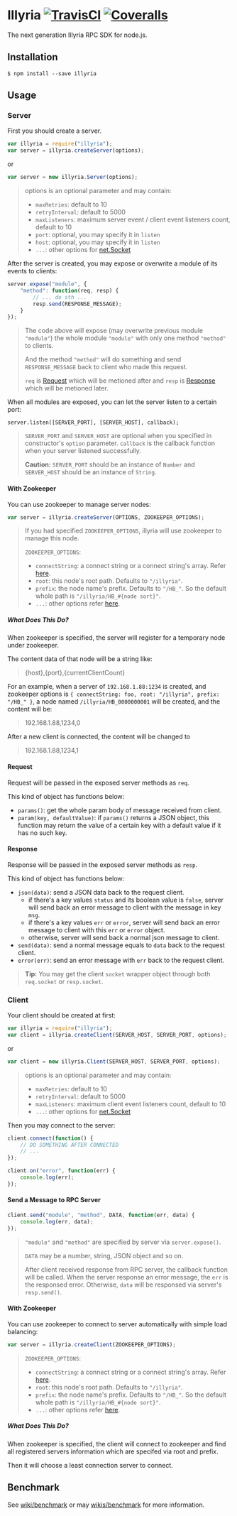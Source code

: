 # Illyria [![TravisCI](https://img.shields.io/travis/XadillaX/illyria2/master.svg)](https://travis-ci.org/XadillaX/illyria2) [![Coveralls](https://img.shields.io/coveralls/XadillaX/illyria2/master.svg)](https://coveralls.io/r/XadillaX/illyria2)

The next generation Illyria RPC SDK for node.js.

## Installation

```shell
$ npm install --save illyria
```

## Usage

### Server

First you should create a server.

```javascript
var illyria = require("illyria");
var server = illyria.createServer(options);
```

or

```javascript
var server = new illyria.Server(options);
```

> options is an optional parameter and may contain:
>
> * `maxRetries`: default to 10
> * `retryInterval`: default to 5000
> * `maxListeners`: maximum server event / client event listeners count, default to 10
> * `port`: optional, you may specify it in `listen`
> * `host`: optional, you may specify it in `listen`
> * `...`: other options for [net.Socket](https://iojs.org/api/net.html#net_new_net_socket_options)

After the server is created, you may expose or overwrite a module of its events to clients:

```javascript
server.expose("module", {
    "method": function(req, resp) {
        // ... do sth ...
        resp.send(RESPONSE_MESSAGE);
    }
});
```

> The code above will expose (may overwrite previous module `"module"`) the whole module `"module"` with only one method `"method"` to clients.
> 
> And the method `"method"` will do something and send `RESPONSE_MESSAGE` back to client who made this request.
>
> `req` is [Request](#request) which will be metioned after and `resp` is [Response](#response) which will be metioned later.

When all modules are exposed, you can let the server listen to a certain port:

```javscript
server.listen([SERVER_PORT], [SERVER_HOST], callback);
```

> `SERVER_PORT` and `SERVER_HOST` are optional when you specified in constructor's `option` parameter. `callback` is the callback function when your server listened successfully.
>
> **Caution:** `SERVER_PORT` should be an instance of `Number` and `SERVER_HOST` should be an instance of `String`.

#### With Zookeeper

You can use zookeeper to manage server nodes:

```javascript
var server = illyria.createServer(OPTIONS, ZOOKEEPER_OPTIONS);
```

> If you had specified `ZOOKEEPER_OPTIONS`, illyria will use zookeeper to manage this node.
>
> `ZOOKEEPER_OPTIONS`:
> * `connectString`: a connect string or a connect string's array. Refer [here](https://www.npmjs.com/package/node-zookeeper-client#documentation).
> * `root`: this node's root path. Defaults to `"/illyria"`.
> * `prefix`: the node name's prefix. Defaults to `"/HB_"`. So the default whole path is `"/illyria/HB_#{node sort}"`.
> * `...`: other options refer [here](https://www.npmjs.com/package/node-zookeeper-client#client-createclientconnectionstring-options).

##### What Does This Do?

When zookeeper is specified, the server will register for a temporary node under zookeeper.

The content data of that node will be a string like:

> {host},{port},{currentClientCount}

For an example, when a server of `192.168.1.88:1234` is created, and zookeeper options is `{ connectString: foo, root: "/illyria", prefix: "/HB_" }`, a node named `/illyria/HB_0000000001` will be created, and the content will be:

> 192.168.1.88,1234,0

After a new client is connected, the content will be changed to

> 192.168.1.88,1234,1

#### Request

Request will be passed in the exposed server methods as `req`.

This kind of object has functions below:

* `params()`: get the whole param body of message received from client.
* `param(key, defaultValue)`: if `params()` returns a JSON object, this function may return the value of a certain key with a default value if it has no such key.

#### Response

Response will be passed in the exposed server methods as `resp`.

This kind of object has functions below:

* `json(data)`: send a JSON data back to the request client.
  - if there's a key values `status` and its boolean value is `false`, server will send back an error message to client with the message in key `msg`.
  - if there's a key values `err` or `error`, server will send back an error message to client with this `err` or `error` object.
  - otherwise, server will send back a normal json message to client.
* `send(data)`: send a normal message equals to `data` back to the request client.
* `error(err)`: send an error message with `err` back to the request client.

> **Tip:** You may get the client `socket` wrapper object through both `req.socket` or `resp.socket`.

### Client

Your client should be created at first:

```javascript
var illyria = require("illyria");
var client = illyria.createClient(SERVER_HOST, SERVER_PORT, options);
```

or

```javascript
var client = new illyria.Client(SERVER_HOST, SERVER_PORT, options);
```

> options is an optional parameter and may contain:
>
> * `maxRetries`: default to 10
> * `retryInterval`: default to 5000
> * `maxListeners`: maximum client event listeners count, default to 10
> * `...`: other options for [net.Socket](https://iojs.org/api/net.html#net_new_net_socket_options)

Then you may connect to the server:

```javascript
client.connect(function() {
    // DO SOMETHING AFTER CONNECTED
    // ...
});

client.on("error", function(err) {
    console.log(err);
});
```

#### Send a Message to RPC Server

```javascript
client.send("module", "method", DATA, function(err, data) {
    console.log(err, data);
});
```

> `"module"` and `"method"` are specified by server via `server.expose()`.
>
> `DATA` may be a number, string, JSON object and so on.
>
> After client received response from RPC server, the callback function will be called. When the server response an error message, the `err` is the responsed error. Otherwise, `data` will be responsed via server's `resp.send()`.

#### With Zookeeper

You can use zookeeper to connect to server automatically with simple load balancing:

```javascript
var server = illyria.createClient(ZOOKEEPER_OPTIONS);
```

> `ZOOKEEPER_OPTIONS`:
> * `connectString`: a connect string or a connect string's array. Refer [here](https://www.npmjs.com/package/node-zookeeper-client#documentation).
> * `root`: this node's root path. Defaults to `"/illyria"`.
> * `prefix`: the node name's prefix. Defaults to `"/HB_"`. So the default whole path is `"/illyria/HB_#{node sort}"`.
> * `...`: other options refer [here](https://www.npmjs.com/package/node-zookeeper-client#client-createclientconnectionstring-options).

##### What Does This Do?

When zookeeper is specified, the client will connect to zookeeper and find all registered servers information which are specifed via root and prefix.

Then it will choose a least connection server to connect.

## Benchmark

See [wiki/benchmark](../../wiki/Benchmark) or may [wikis/benchmark](../../wikis/Benchmark) for more information.


